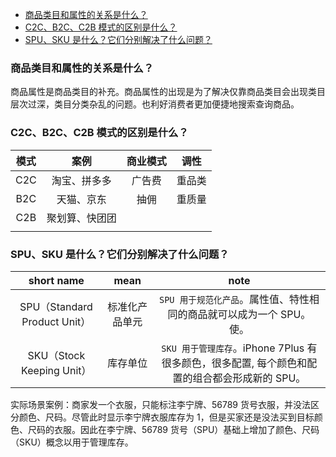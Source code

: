 <!--
abbrlink: yn25617p
-->

- [商品类目和属性的关系是什么？](#商品类目和属性的关系是什么)
- [C2C、B2C、C2B 模式的区别是什么？](#c2cb2cc2b-模式的区别是什么)
- [SPU、SKU 是什么？它们分别解决了什么问题？](#spusku-是什么它们分别解决了什么问题)

### 商品类目和属性的关系是什么？

商品属性是商品类目的补充。商品属性的出现是为了解决仅靠商品类目会出现类目层次过深，类目分类杂乱的问题。也利好消费者更加便捷地搜索查询商品。

### C2C、B2C、C2B 模式的区别是什么？

| 模式  |      案例      | 商业模式 |  调性  |
| :---: | :------------: | :------: | :----: |
|  C2C  |  淘宝、拼多多  |  广告费  | 重品类 |
|  B2C  |   天猫、京东   |   抽佣   | 重质量 |
|  C2B  | 聚划算、快团团 |          |        |
|       |                |          |        |

### SPU、SKU 是什么？它们分别解决了什么问题？

|          short name          |      mean      |                                             note                                              |
| :--------------------------: | :------------: | :-------------------------------------------------------------------------------------------: |
| SPU（Standard Product Unit） | 标准化产品单元 |             `SPU 用于规范化产品`。属性值、特性相同的商品就可以成为一个 SPU。使。              |
|  SKU（Stock Keeping Unit）   |    库存单位    | `SKU 用于管理库存`。iPhone 7Plus 有很多颜色，很多配置, 每个颜色和配置的组合都会形成新的 SPU。 |

实际场景案例：商家发一个衣服，只能标注李宁牌、56789 货号衣服，并没法区分颜色、尺码。尽管此时显示李宁牌衣服库存为 1，但是买家还是没法买到目标颜色、尺码的衣服。因此在李宁牌、56789 货号（SPU）基础上增加了颜色、尺码（SKU）概念以用于管理库存。

